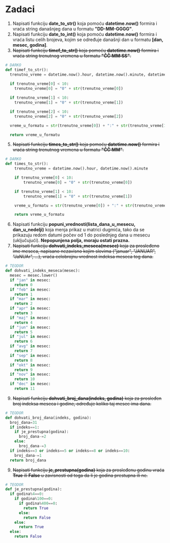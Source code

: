 # Zadaci
1) Napisati funkciju **date_to_str()** koja pomoću **datetime.now()** formira i vraća string današnjeg dana u formatu **"DD-MM-GGGG"**.  
2) Napisati funkciju **date_to_int()** koja pomoću **datetime.now()** formira i vraća listu celih brojeva, kojim se određuje današnji dan u formatu **[dan, mesec, godina]**.  
3) ~~Napisati funkciju **timef_to_str()** koja pomoću **datetime.now()** formira i vraća string trenutnog vremena u formatu **"ČČ:MM:SS"**.~~  
```python
# DARKO
def timef_to_str():
  trenutno_vreme = datetime.now().hour, datetime.now().minute, datetime.now().second
  
  if trenutno_vreme[0] < 10:
    trenutno_vreme[0] = "0" + str(trenutno_vreme[0])

  if trenutno_vreme[1] < 10:
    trenutno_vreme[1] = "0" + str(trenutno_vreme[1])

  if trenutno_vreme[2] < 10:
    trenutno_vreme[2] = "0" + str(trenutno_vreme[2])

  vreme_u_formatu = str(trenutno_vreme[0]) + ":" + str(trenutno_vreme[1]) + ":" + str(trenutno_vreme[2])

  return vreme_u_formatu
```
5) ~~Napisati funkciju **times_to_str()** koja pomoću **datetime.now()** formira i vraća string trenutnog vremena u formatu **"ČČ:MM"**.~~  
```python
# DARKO
def times_to_str():
    trenutno_vreme = datetime.now().hour, datetime.now().minute

    if trenutno_vreme[0] < 10:
        trenutno_vreme[0] = "0" + str(trenutno_vreme[0])

    if trenutno_vreme[1] < 10:
        trenutno_vreme[1] = "0" + str(trenutno_vreme[1])

    vreme_u_formatu = str(trenutno_vreme[0]) + ":" + str(trenutno_vreme[1])

    return vreme_u_formatu
```
6) Napisati funkciju **popuni_vrednosti(lista_dana_u_mesecu, dan_u_nedelji)** koja menja prikaz u matrici dugmića, tako da se prikazuju redom datumi počev od 1 do poslednjeg dana u mesecu (uključujući). **Nepopunjena polja, moraju ostati prazna.** 
7) ~~Napisati funkciju **dohvati_indeks_meseca(mesec)** koja za prosleđeno ime meseca, napisano nezavisno kojim slovima ("januar", "JANUAR", "JaNUAr", ...), vraća celobrojnu vrednost indeksa meseca tog dana.~~  
```python
# TEODOR
def dohvati_indeks_meseca(mesec):
  mesec = mesec.lower()
  if "jan" in mesec:
    return 0
  if "feb" in mesec:
    return 1
  if "mar" in mesec:
    return 2
  if "apr" in mesec:
    return 3
  if "maj" in mesec:
    return 4
  if "jun" in mesec:
    return 5
  if "jul" in mesec:
    return 6
  if "avg" in mesec:
    return 7
  if "sep" in mesec:
    return 8
  if "okt" in mesec:
    return 9
  if "nov" in mesec:
    return 10
  if "dec" in mesec:
    return 11
 ```
9) ~~Napisati funkciju **dohvati_broj_dana(indeks, godina)** koja za prosleđen broj indeksa meseca i godine, određuje koliko taj mesec ima dana.~~  
```python
# TEODOR
def dohvati_broj_dana(indeks, godina):
  broj_dana=31
  if indeks==1:
    if je_prestupna(godina):
      broj_dana-=2
    else:
      broj_dana-=3
  if indeks==3 or indeks==5 or indeks==8 or indeks==10:
    broj_dana-=1
  return broj_dana
```  
9) ~~Napisati funkciju **je_prestupna(godina)** koja za prosleđenu godinu vraća **True** ili **False** u zavisnosti od toga da li je godina prestupna ili ne.~~   
```python
# TEODOR
def je_prestupna(godina):
  if godina%4==0:
    if godina%100==0:
      if godina%400==0:
        return True
      else:
        return False
    else:
      return True
  else:
    return False
```
